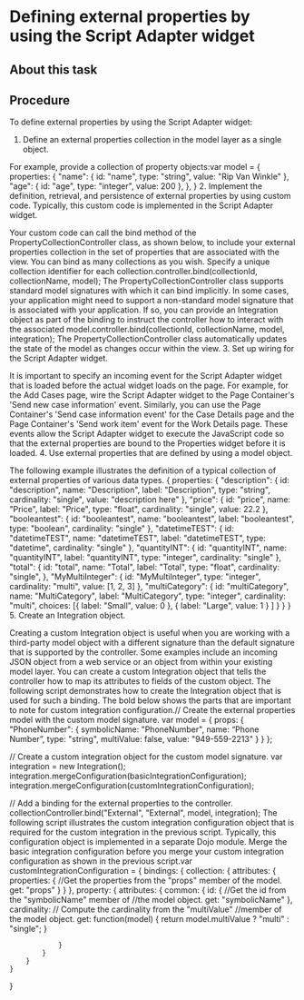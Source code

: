 # Defining external properties by using the Script Adapter widget

## About this task

## Procedure

To define external properties by using the Script Adapter widget:

1. Define an external properties collection in the model layer as a single object.

For example, provide a collection of property
objects:var model = {
    properties: {
        "name": {
            id: "name",
            type: "string",
            value: "Rip Van Winkle"
        },
        "age": {
            id: "age",
            type: "integer",
            value: 200
        },
    },
}
2. Implement the definition, retrieval, and persistence of external properties by using custom
code. Typically, this custom code is implemented in the Script Adapter widget.

Your custom code can call the bind method of the PropertyCollectionController class, as shown
below, to include your external properties collection in the set of properties that are associated
with the view. You can bind as many collections as you wish. Specify a unique collection identifier
for each collection.controller.bind(collectionId, collectionName, model);
The PropertyCollectionController class supports standard model signatures with which it can bind
implicitly. In some cases, your application might need to support a non-standard model signature
that is associated with your application. If so, you can provide an Integration object as part of
the binding to instruct the controller how to interact with the associated
model.controller.bind(collectionId, collectionName, model, integration);
The PropertyCollectionController class automatically updates the state of the model as changes
occur within the view.
3. Set up wiring for the Script Adapter widget.

It is important to specify an incoming event for the Script Adapter widget that is loaded before
the actual widget loads on the page. For example, for the Add Cases page, wire the Script Adapter
widget to the Page Container's 'Send new case information' event. Similarly, you can use the Page
Container's 'Send case information event' for the Case Details page and the Page Container's 'Send
work item' event for the Work Details page. These events allow the Script Adapter widget to execute
the JavaScript code so that the external properties are bound to the Properties widget before it is
loaded.
4. Use external properties that are defined by using a model object.

The following example illustrates the definition of a typical collection of external properties
of various data types.
{
    properties: {
        "description": {
            id: "description",
            name: "Description",
            label: "Description",
            type: "string",
            cardinality: "single",
            value: "description here"
        },
        "price": {
            id: "price",
            name: "Price",
            label: "Price",
            type: "float",
            cardinality: "single",
            value: 22.2
        },
        "booleantest": {
            id: "booleantest",
            name: "booleantest",
            label: "booleantest",
            type: "boolean",
            cardinality: "single"
        },
        "datetimeTEST": {
            id: "datetimeTEST",
            name: "datetimeTEST",
            label: "datetimeTEST",
            type: "datetime",
            cardinality: "single"
        },
        "quantityINT": {
            id: "quantityINT",
            name: "quantityINT",
            label: "quantityINT",
            type: "integer",
            cardinality: "single"
        },
        "total": {
            id: "total",
            name: "Total",
            label: "Total",
            type: "float",
            cardinality: "single",
        },
        "MyMultiInteger": {
            id: "MyMultiInteger",
            type: "integer",
            cardinality: "multi",
            value: [1, 2, 3]
        },
        "multiCategory": {
            id: "multiCategory",
            name: "MultiCategory",
            label: "MultiCategory",
            type: "integer",
            cardinality: "multi",
            choices: [{
                    label: "Small",
                    value: 0
                },
                {
                    label: "Large",
                    value: 1
                }
            ]
        }
    }
}
5. Create an Integration object.

Creating a custom Integration object is useful when you are working with a third-party model
object with a different signature than the default signature that is supported by the controller.
Some examples include an incoming JSON object from a web service or an object from within your
existing model layer. You can create a custom Integration object that tells the controller how to
map its attributes to fields of the custom object.
 The following script demonstrates how to create the Integration object that is used for such a
binding. The bold below shows the parts that are important to note for custom integration
configuration.// Create the external properties model with the custom model signature.
var model = {
    props: {
        "PhoneNumber": {
            symbolicName: "PhoneNumber",
            name: “Phone Number”,
            type: "string",
            multiValue: false,
            value: "949-559-2213"
        }
    }
};

// Create a custom integration object for the custom model signature.
var integration = new Integration();
integration.mergeConfiguration(basicIntegrationConfiguration);
integration.mergeConfiguration(customIntegrationConfiguration);

// Add a binding for the external properties to the controller.
collectionController.bind("External", "External", model, integration);
 The following script illustrates the custom integration configuration object that is required
for the custom integration in the previous script. Typically, this configuration object is
implemented in a separate Dojo module. Merge the basic integration configuration before you merge
your custom integration configuration as shown in the previous
script.var customIntegrationConfiguration = {
    bindings: {
        collection: {
            attributes: {
                properties: {
                //Get the properties from the "props" member of the model.
                    get: "props"
                        }
            }
        },
        property: {
            attributes: {
                common: {
                    id: {
                         //Get the id from the "symbolicName" member of
                         //the model object.
                         get: "symbolicName"
                    },
                    cardinality:
                          // Compute the cardinality from the "multiValue"
                          //member of the model object.
                          get: function(model) {
                              return model.multiValue ? "multi" : "single";
                    }

                }
            }
        }
    }
}